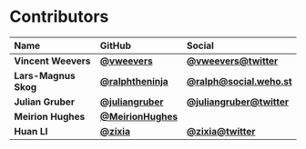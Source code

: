 # Contributors

| Name                 | GitHub                                                       | Social                                                        |
| :------------------- | :----------------------------------------------------------- | :------------------------------------------------------------ |
| **Vincent Weevers**  | [**@vweevers**](https://github.com/vweevers)                 | [**@vweevers@twitter**](https://twitter.com/vweevers)         |
| **Lars-Magnus Skog** | [**@ralphtheninja**](https://github.com/ralphtheninja)       | [**@ralph@social.weho.st**](https://social.weho.st/@ralph)    |
| **Julian Gruber**    | [**@juliangruber**](https://github.com/juliangruber)         | [**@juliangruber@twitter**](https://twitter.com/juliangruber) |
| **Meirion Hughes**   | [**@MeirionHughes**](https://github.com/MeirionHughes)       |                                                               |
| **Huan LI**          | [**@zixia**](https://github.com/zixia)                       | [**@zixia@twitter**](https://twitter.com/zixia)               |
